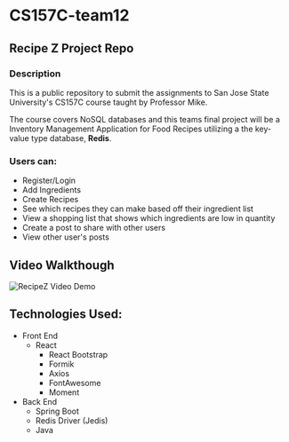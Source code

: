 # CS157C-team12

## Recipe Z Project Repo

### Description
This is a public repository to submit the assignments to San Jose State University's CS157C course taught by Professor Mike.

The course covers NoSQL databases and this teams final project will be a Inventory Management Application for Food Recipes utilizing a the key-value type database, **Redis**.

### Users can:
- Register/Login
- Add Ingredients
- Create Recipes
- See which recipes they can make based off their ingredient list
- View a shopping list that shows which ingredients are low in quantity
- Create a post to share with other users
- View other user's posts

## Video Walkthough

<image src='./resources/demo.gif' title='RecipeZ App Demo' alt='RecipeZ Video Demo' />

## Technologies Used:
- Front End
	- React
		- React Bootstrap
		- Formik
		- Axios
		- FontAwesome
		- Moment
- Back End
	- Spring Boot
	- Redis Driver (Jedis)
	- Java
